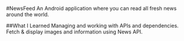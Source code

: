 #NewsFeed
An Android application where you can read all fresh news around the world.

##What I Learned
Managing and working with APIs and dependencies.
Fetch & display images and information using News API.
